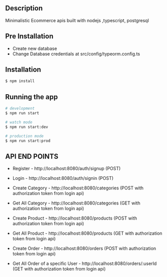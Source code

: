 
## Description

Minimalistic Ecommerce apis built with nodejs ,typescript, postgresql

## Pre Installation
 - Create new database
 - Change Database credentials at src/config/typeorm.config.ts

## Installation

```bash
$ npm install
```

## Running the app

```bash
# development
$ npm run start

# watch mode
$ npm run start:dev

# production mode
$ npm run start:prod
```

## API END POINTS

 - Register -  http://localhost:8080/auth/signup (POST)
 - Login -  http://localhost:8080/auth/signin (POST)

 - Create Category - http://localhost:8080/categories (POST with authorization token from login api)
 - Get All Category - http://localhost:8080/categories (GET with authorization token from login api)


 - Create Product - http://localhost:8080/products (POST with authorization token from login api)
 - Get All Product - http://localhost:8080/products (GET with authorization token from login api)

 - Create Order - http://localhost:8080/orders (POST with authorization token from login api)
 - Get All Order of a specific User - http://localhost:8080/orders/:userId (GET with authorization token from login api)




